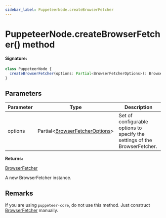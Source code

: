 ```yaml
---
sidebar_label: PuppeteerNode.createBrowserFetcher
---
```


# PuppeteerNode.createBrowserFetcher() method

#### Signature:

```typescript
class PuppeteerNode {
  createBrowserFetcher(options: Partial<BrowserFetcherOptions>): BrowserFetcher;
}
```

## Parameters

| Parameter | Type                                                                         | Description                                                                |
| --------- | ---------------------------------------------------------------------------- | -------------------------------------------------------------------------- |
| options   | Partial&lt;[BrowserFetcherOptions](./puppeteer.browserfetcheroptions.md)&gt; | Set of configurable options to specify the settings of the BrowserFetcher. |

**Returns:**

[BrowserFetcher](./puppeteer.browserfetcher.md)

A new BrowserFetcher instance.

## Remarks

If you are using `puppeteer-core`, do not use this method. Just construct [BrowserFetcher](./puppeteer.browserfetcher.md) manually.
